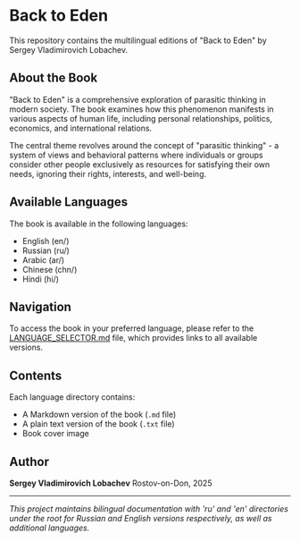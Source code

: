 # Back to Eden

This repository contains the multilingual editions of "Back to Eden" by Sergey Vladimirovich Lobachev.

## About the Book

"Back to Eden" is a comprehensive exploration of parasitic thinking in modern society. The book examines how this phenomenon manifests in various aspects of human life, including personal relationships, politics, economics, and international relations.

The central theme revolves around the concept of "parasitic thinking" - a system of views and behavioral patterns where individuals or groups consider other people exclusively as resources for satisfying their own needs, ignoring their rights, interests, and well-being.

## Available Languages

The book is available in the following languages:
- English (en/)
- Russian (ru/)
- Arabic (ar/)
- Chinese (chn/)
- Hindi (hi/)

## Navigation

To access the book in your preferred language, please refer to the [LANGUAGE_SELECTOR.md](LANGUAGE_SELECTOR.md) file, which provides links to all available versions.

## Contents

Each language directory contains:
- A Markdown version of the book (`.md` file)
- A plain text version of the book (`.txt` file)
- Book cover image

## Author

**Sergey Vladimirovich Lobachev**
Rostov-on-Don, 2025

---
*This project maintains bilingual documentation with 'ru' and 'en' directories under the root for Russian and English versions respectively, as well as additional languages.*